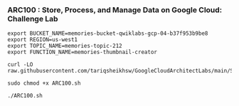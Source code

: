 ### ARC100 :  Store, Process, and Manage Data on Google Cloud: Challenge Lab 

```
export BUCKET_NAME=memories-bucket-qwiklabs-gcp-04-b37f953b9be8
export REGION=us-west1
export TOPIC_NAME=memories-topic-212
export FUNCTION_NAME=memories-thumbnail-creator
```

```
curl -LO raw.githubusercontent.com/tariqsheikhsw/GoogleCloudArchitectLabs/main/Solutions/ARC100.sh

sudo chmod +x ARC100.sh

./ARC100.sh
```
